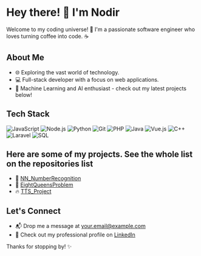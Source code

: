 # Hey there! 👋 I'm Nodir

Welcome to my coding universe! 🚀 I'm a passionate software engineer who loves turning coffee into code. ☕️

## About Me

- 🌐 Exploring the vast world of technology.
- 💻 Full-stack developer with a focus on web applications.
- 🚀 Machine Learning and AI enthusiast - check out my latest projects below!

## Tech Stack

![JavaScript](https://img.shields.io/badge/-JavaScript-F7DF1E?style=flat&logo=javascript&logoColor=black)
![Node.js](https://img.shields.io/badge/-Node.js-339933?style=flat&logo=node.js&logoColor=white)
![Python](https://img.shields.io/badge/-Python-3776AB?style=flat&logo=python&logoColor=white)
![Git](https://img.shields.io/badge/-Git-F05032?style=flat&logo=git&logoColor=white)
![PHP](https://img.shields.io/badge/-PHP-777BB4?style=flat&logo=php&logoColor=white)
![Java](https://img.shields.io/badge/-Java-007396?style=flat&logo=java&logoColor=white)
![Vue.js](https://img.shields.io/badge/-Vue.js-4FC08D?style=flat&logo=vue.js&logoColor=white)
![C++](https://img.shields.io/badge/-C++-00599C?style=flat&logo=c%2B%2B&logoColor=white)
![Laravel](https://img.shields.io/badge/-Laravel-FF2D20?style=flat&logo=laravel&logoColor=white)
![SQL](https://img.shields.io/badge/-SQL-4479A1?style=flat&logo=sql&logoColor=white)

## Here are some of my projects. See the whole list on the repositories list

- 🚀 [NN_NumberRecognition](https://github.com/TadNodir/NN_NumberRecognition)
- 🌟 [EightQueensProblem](https://github.com/TadNodir/EightQueensProblem)
- 🔥 [TTS_Project](https://github.com/TadNodir/TTS_Project)

## Let's Connect

- 📬 Drop me a message at [your.email@example.com](mailto:tadnodir99@gmail.com)
- 💼 Check out my professional profile on [LinkedIn](https://www.linkedin.com/in/nodirjon-tadjiev/)

Thanks for stopping by! ✨

